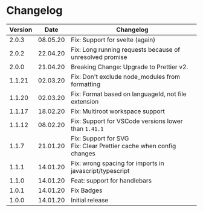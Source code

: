 # Changelog

| Version | Date     | Changelog                                                              |
| ------- | -------- | ---------------------------------------------------------------------- |
| 2.0.3   | 08.05.20 | Fix: Support for svelte (again)                                        |
| 2.0.2   | 22.04.20 | Fix: Long running requests because of unresolved promise               |
| 2.0.0   | 21.04.20 | Breaking Change: Upgrade to Prettier v2.                               |
| 1.1.21  | 02.03.20 | Fix: Don't exclude node_modules from formatting                        |
| 1.1.20  | 02.03.20 | Fix: Format based on languageId, not file extension                    |
| 1.1.17  | 18.02.20 | Fix: Multiroot workspace support                                       |
| 1.1.12  | 08.02.20 | Fix: Support for VSCode versions lower than `1.41.1`                   |
| 1.1.7   | 21.01.20 | Fix: Support for SVG<br> Fix: Clear Prettier cache when config changes |
| 1.1.1   | 14.01.20 | Fix: wrong spacing for imports in javascript/typescript                |
| 1.1.0   | 14.01.20 | Feat: support for handlebars                                           |
| 1.0.1   | 14.01.20 | Fix Badges                                                             |
| 1.0.0   | 14.01.20 | Initial release                                                        |
